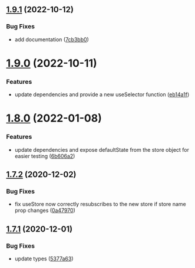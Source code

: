 ## [1.9.1](https://github.com/kristapsPelna/usestore-react/compare/v1.9.0...v1.9.1) (2022-10-12)


### Bug Fixes

* add documentation ([7cb3bb0](https://github.com/kristapsPelna/usestore-react/commit/7cb3bb04b025c3641ab9c8b25b23000ac413925d))



# [1.9.0](https://github.com/kristapsPelna/usestore-react/compare/v1.8.0...v1.9.0) (2022-10-11)


### Features

* update dependencies and provide a new useSelector function ([eb14a1f](https://github.com/kristapsPelna/usestore-react/commit/eb14a1fb5ef392ee2f532853b70db8e882c118ef))



# [1.8.0](https://github.com/kristapsPelna/usestore-react/compare/v1.7.2...v1.8.0) (2022-01-08)


### Features

* update dependencies and expose defaultState from the store object for easier testing ([6b606a2](https://github.com/kristapsPelna/usestore-react/commit/6b606a272b3a781584624532af446820e1af6dbd))



## [1.7.2](https://github.com/kristapsPelna/usestore-react/compare/v1.7.1...v1.7.2) (2020-12-02)


### Bug Fixes

* fix useStore now correctly resubscribes to the new store if store name prop changes ([0a47970](https://github.com/kristapsPelna/usestore-react/commit/0a47970fe800d475c2e4330b14f639c32b7b4fbb))



## [1.7.1](https://github.com/kristapsPelna/usestore-react/compare/v1.7.0...v1.7.1) (2020-12-01)


### Bug Fixes

* update types ([5377a63](https://github.com/kristapsPelna/usestore-react/commit/5377a63a0053e948f6fc14fdb454b09edefcdec4))



